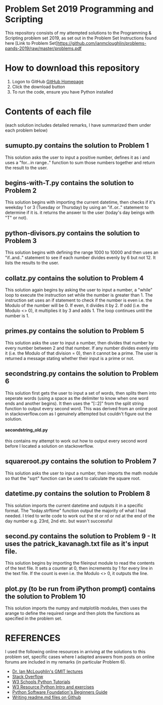 # Problem Set 2019        Programming and Scripting
This repository consists of my attempted solutions to the Programming & Scripting problem set 2019, as set out in the Problem Set Instructions found here [Link to Problem Set]https://github.com/ianmcloughlin/problems-pands-2019/raw/master/problems.pdf

# How to download this repository
1. Logon to GitHub [GitHub Homepage](https://github.com/gabrielmulligan/problemset2019)
2. Click the download button
3. To run the code, ensure you have Python installed

# Contents of each file

(each solution includes detailed remarks, I have summarized them under each problem below)

## sumupto.py contains the solution to Problem 1
This solution asks the user to input a positive number, defines it as i and uses a "for...in range.." function to sum those numbers together and return the result to the user.

## begins-with-T.py contains the solution to Problem 2
This solution begins with importing the current datetime, then checks if it's weekday 1 or 3 (Tuesday or Thursday) by using an "if..or.." statement to determine if it is. it returns the answer to the user (today's day beings with "T" or not).

## python-divisors.py contains the solution to Problem 3
This solution begins with defining the range 1000 to 10000 and then uses an "if..and.." statement to see if each number divides evenly by 6 but not 12. It lists the results to the user.

## collatz.py contains the solution to Problem 4
This solution again begins by asking the user to input a number, a "while" loop to execute the instruction set while the number is greater than 1. The instruction set uses an if statement to check if the number is even i.e. the Modulo of the number will be 0. If even, it divides it by 2. If odd (i.e. the Modulo <> 0), it multiplies it by 3 and adds 1. The loop continues until the number is 1.

## primes.py contains the solution to Problem 5
This solution asks the user to input a number, then divides that number by every number between 2 and that number. If any number divides evenly into it (i.e. the Modulo of that division = 0), then it cannot be a prime. The user is returned a message stating whether their input is a prime or not.

## secondstring.py contains the solution to Problem 6
This solution first gets the user to input a set of words, then splits them into seperate words (using a space as the delimiter to know when one word ends and another begins). It then uses the "[::2]" from the split string function to output every second word. This was derived from an online post in stackoverflow.com as I genuinely attempted but couldn't figure out the solution.

#### secondstring_old.py 
this contains my attempt to work out how to output every second word before I located a solution on stackoverflow.

## squareroot.py contains the solution to Problem 7
This solution asks the user to input a number, then imports the math module so that the "sqrt" function can be used to calculate the square root.

## datetime.py contains the solution to Problem 8
This solution imports the current datetime and outputs it in a specific format. The "today.strftime" function output the majority of what I had needed. I tried to write code to work out the st or rd or nd at the end of the day number e.g. 23rd, 2nd etc. but wasn't successful

## second.py contains the solution to Problem 9 - It uses the patrick_kavanagh.txt file as it's input file.
This solution begins by importing the fileinput module to read the contents of the text file. It sets a counter at 0, then increments by 1 for every line in the text file. If the count is even i.e. the Modulo <> 0, it outputs the line.

## plot.py (to be run from iPython prompt) contains the solution to Problem 10
This solution imports the numpy and matplotlib modules, then uses the arange to define the required range and then plots the functions as specified in the problem set.

# REFERENCES
I used the following online resources in arriving at the solutions to this problem set, specific cases where I adapted answers from posts on online forums are included in my remarks (in particular Problem 6).

* [Dr. Ian McLoughlin's GMIT lectures](https://web.microsoftstream.com/video/6db924ef-af13-47da-a620-0e5b59e1c0ff)
* [Stack Overflow](https://stackoverflow.com/)
* [W3 Schools Python Tutorials](https://www.w3schools.com/python/)
* [W3 Resource Python Intro and exercises](https://www.w3resource.com/python-exercises/)
* [Python Software Foundation's Beginners Guide](https://wiki.python.org/moin/BeginnersGuide/Examples)
* [Writing readme.md files on Github](https://help.github.com/en/articles/basic-writing-and-formatting-syntax)

